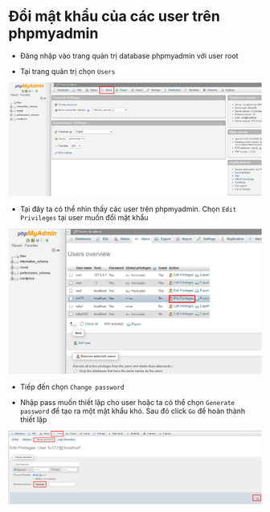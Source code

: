 # Đổi mật khẩu của các user trên phpmyadmin
- Đăng nhập vào trang quản trị database phpmyadmin với user root

- Tại trang quản trị chọn `Users`

![](./images/changepass.png)

- Tại đây ta có thể nhìn thấy các user trên phpmyadmin. Chọn `Edit Privileges` tại user muốn đổi mật khẩu

![](./images/changepass1.png)

- Tiếp đến chọn `Change password` 

- Nhập pass muốn thiết lập cho user hoặc ta có thể chọn `Generate password` để tạo ra một mật khẩu khó. Sau đó click `Go` để hoàn thành thiết lập

![](./images/changepass2.png)
